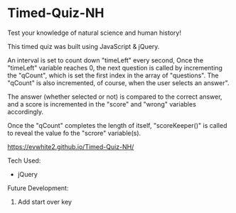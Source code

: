 # Timed-Quiz-NH

Test your knowledge of natural science and human history!

This timed quiz was built using JavaScript & jQuery. 

An interval is set to count down "timeLeft" every second, Once the "timeLeft" variable reaches 0, the next question is called by incrementing the "qCount", which is set the first index in the array of "questions". The "qCount" is also incremented, of course, when the user selects an answer". 

The answer (whether selected or not) is compared to the correct answer, and a score is incremented in the "score" and "wrong" variables accordingly.

Once the "qCount" completes the length of itself, "scoreKeeper()" is called to reveal the value fo the "scrore" variable(s). 

https://evwhite2.github.io/Timed-Quiz-NH/ 

Tech Used: 
- jQuery

Future Development:

1. Add start over key